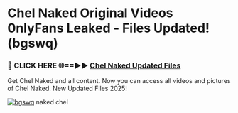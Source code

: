 # Chel Naked Original Videos 0nlyFans Leaked - Files Updated! (bgswq)

<h3>🔴 CLICK HERE 🌐==►► <a href="https://tinyurl.com/up5wt9bj" rel="nofollow">Chel Naked Updated Files</a></h3>

Get Chel Naked and all content. Now you can access all videos and pictures of Chel Naked. New Updated Files 2025!

[![bgswq](https://i.imgur.com/ABiUzMV.gif)](https://tinyurl.com/up5wt9bj)
naked chel